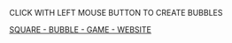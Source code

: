
CLICK WITH LEFT MOUSE BUTTON TO CREATE BUBBLES

[SQUARE - BUBBLE - GAME - WEBSITE](https://square-bubble-game.netlify.app/)
